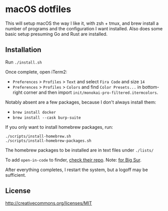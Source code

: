 # macOS dotfiles

This will setup macOS the way I like it, with zsh + tmux, and brew install a number of programs and the configuration I want installed. Also does some basic setup presuming Go and Rust are installed.

## Installation
Run `./install.sh`

Once complete, open iTerm2:
- `Preferences` > `Profiles` > `Text` and select `Fira Code` and size `14`
- `Preferences` > `Profiles` > `Colors` and find `Color Presets...` in bottom-right corner and then import `init/monokai-pro-filtered.itermcolors`.

Notably absent are a few packages, because I don't always install them:
 - `brew install docker`
 - `brew install --cask burp-suite`

If you only want to install homebrew packages, run: 
```
./scripts/install-homebrew.sh
./scripts/install-homebrew-packages.sh
```

The homebrew packages to be installed are in text files under `./lists/`

To add `open-in-code` to finder, [check their repo](https://github.com/sozercan/OpenInCode). Note: [for Big Sur](https://apple.stackexchange.com/a/407166).

After everything completes, I restart the system, but a logoff may be sufficient.

## License
http://creativecommons.org/licenses/MIT
